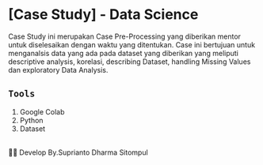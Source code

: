 # [Case Study] - Data Science 
Case Study ini merupakan Case Pre-Processing yang diberikan mentor untuk diselesaikan dengan waktu yang ditentukan. Case ini bertujuan untuk menganalsis data yang ada pada dataset yang diberikan yang meliputi descriptive analysis, korelasi, describing Dataset, handling Missing Values dan exploratory Data Analysis.

## `Tools`
1. Google Colab
2. Python
3. Dataset

<br>
 🧞‍♂️ Develop By.Suprianto Dharma Sitompul
